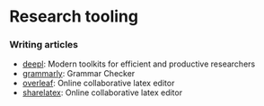 # Research tooling

### Writing articles

- [deepl](https://www.deepl.com/translator): Modern toolkits for efficient and productive researchers
- [grammarly](https://www.grammarly.com/): Grammar Checker
- [overleaf](https://www.overleaf.com/): Online collaborative latex editor
- [sharelatex](https://sharelatex.irisa.fr): Online collaborative latex editor



